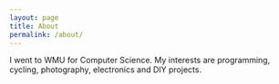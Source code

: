 ```yaml
---
layout: page
title: About
permalink: /about/
---
```


I went to WMU for Computer Science. My interests are programming, cycling, photography, electronics and DIY projects.



